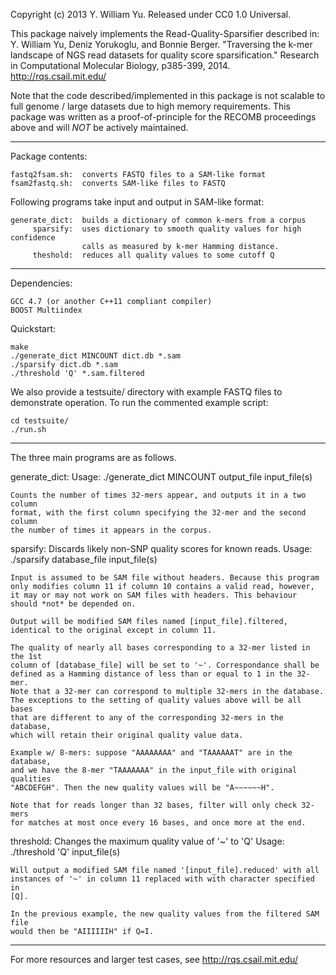 Copyright (c) 2013 Y. William Yu. Released under CC0 1.0 Universal.

This package naively implements the Read-Quality-Sparsifier described in:
Y. William Yu, Deniz Yorukoglu, and Bonnie Berger. "Traversing the k-mer
landscape of NGS read datasets for quality score sparsification." Research in
Computational Molecular Biology, p385-399, 2014.
http://rqs.csail.mit.edu/

Note that the code described/implemented in this package is not scalable to
full genome / large datasets due to high memory requirements. This package was
written as a proof-of-principle for the RECOMB proceedings above and will *NOT*
be actively maintained.

-----------------------------
Package contents:

	fastq2fsam.sh:  converts FASTQ files to a SAM-like format
	fsam2fastq.sh:  converts SAM-like files to FASTQ

Following programs take input and output in SAM-like format:

	generate_dict:  builds a dictionary of common k-mers from a corpus
		 sparsify:  uses dictionary to smooth quality values for high confidence
					calls as measured by k-mer Hamming distance.
		 theshold:  reduces all quality values to some cutoff Q

-----------------------------
Dependencies:

	GCC 4.7 (or another C++11 compliant compiler)
	BOOST Multiindex

Quickstart:

	make
	./generate_dict MINCOUNT dict.db *.sam
	./sparsify dict.db *.sam
	./threshold 'Q' *.sam.filtered

We also provide a testsuite/ directory with example FASTQ files to
demonstrate operation. To run the commented example script:

	cd testsuite/
	./run.sh
-----------------------------
The three main programs are as follows.

generate_dict:
Usage: ./generate_dict MINCOUNT output_file input_file(s)

	Counts the number of times 32-mers appear, and outputs it in a two column
	format, with the first column specifying the 32-mer and the second column
	the number of times it appears in the corpus.

sparsify:
Discards likely non-SNP quality scores for known reads.
Usage: ./sparsify database_file input_file(s)

	Input is assumed to be SAM file without headers. Because this program
	only modifies column 11 if column 10 contains a valid read, however,
	it may or may not work on SAM files with headers. This behaviour
	should *not* be depended on.

	Output will be modified SAM files named [input_file].filtered,
	identical to the original except in column 11.

	The quality of nearly all bases corresponding to a 32-mer listed in the 1st
	column of [database_file] will be set to '~'. Correspondance shall be
	defined as a Hamming distance of less than or equal to 1 in the 32-mer.
	Note that a 32-mer can correspond to multiple 32-mers in the database.
	The exceptions to the setting of quality values above will be all bases
	that are different to any of the corresponding 32-mers in the database,
	which will retain their original quality value data.

	Example w/ 8-mers: suppose "AAAAAAAA" and "TAAAAAAT" are in the database,
	and we have the 8-mer "TAAAAAAA" in the input_file with original qualities
	"ABCDEFGH". Then the new quality values will be "A~~~~~~H".

	Note that for reads longer than 32 bases, filter will only check 32-mers
	for matches at most once every 16 bases, and once more at the end.

threshold:
Changes the maximum quality value of '~' to 'Q'
Usage: ./threshold 'Q' input_file(s)

	Will output a modified SAM file named '[input_file].reduced' with all
	instances of '~' in column 11 replaced with with character specified in
	[Q].

	In the previous example, the new quality values from the filtered SAM file
	would then be "AIIIIIIH" if Q=I. 
-----------------------------

For more resources and larger test cases, see http://rqs.csail.mit.edu/
